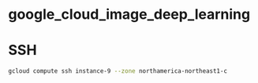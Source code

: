 # google_cloud_image_deep_learning


# SSH
```bash
gcloud compute ssh instance-9 --zone northamerica-northeast1-c
```
